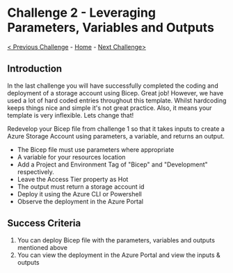  # Challenge 2 - Leveraging Parameters, Variables and Outputs

 [< Previous Challenge](./Bicep-Challenge-01.md) - [Home](../README.md) - [Next Challenge>](./Bicep-Challenge-03.md)

## Introduction

In the last challenge you will have successfully completed the coding and deployment of a storage account using Bicep.  Great job!  However, we have used a lot of hard coded entries throughout this template.  Whilst hardcoding keeps things nice and simple it's not great practice.  Also, it means your template is very inflexible.  Lets change that!

Redevelop your Bicep file from challenge 1 so that it takes inputs to create a Azure Storage Account using parameters, a variable, and returns an output.
   - The Bicep file must use parameters where appropriate 
   - A variable for your resources location
   - Add a Project and Environment Tag of "Bicep" and "Development" respectively.
   - Leave the Access Tier property as Hot
   - The output must return a storage account id
   - Deploy it using the Azure CLI or Powershell
   - Observe the deployment in the Azure Portal
   
## Success Criteria

1. You can deploy Bicep file with the parameters, variables and outputs mentioned above
2. You can view the deployment in the Azure Portal and view the inputs & outputs
